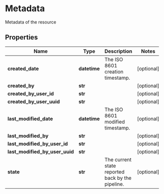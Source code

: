 # Metadata

Metadata of the resource
## Properties
| Name | Type | Description | Notes |
| ------------ | ------------- | ------------- | ------------- |
| **created_date** | **datetime** | The ISO 8601 creation timestamp. | [optional]  |
| **created_by** | **str** |  | [optional]  |
| **created_by_user_id** | **str** |  | [optional]  |
| **created_by_user_uuid** | **str** |  | [optional]  |
| **last_modified_date** | **datetime** | The ISO 8601 modified timestamp. | [optional]  |
| **last_modified_by** | **str** |  | [optional]  |
| **last_modified_by_user_id** | **str** |  | [optional]  |
| **last_modified_by_user_uuid** | **str** |  | [optional]  |
| **state** | **str** | The current state reported back by the pipeline. | [optional]  |


